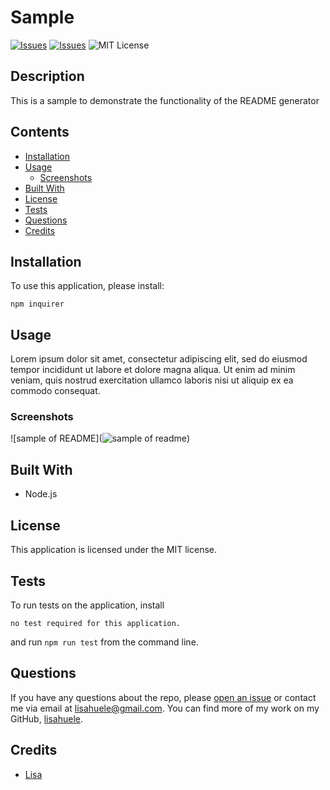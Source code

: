 # Sample
[![Issues](https://img.shields.io/github/issues/lisahuele/http://github.com/lisahuele/sample-readme-generator)](https://github.com/lisahuele/http://github.com/lisahuele/sample-readme-generator/issues) [![Issues](https://img.shields.io/github/contributors/lisahuele/http://github.com/lisahuele/sample-readme-generator)](https://github.com/lisahuele/http://github.com/lisahuele/sample-readme-generator/graphs/contributors) ![MIT License](https://img.shields.io/badge/license-MIT-blue)


## Description
This is a sample to demonstrate the functionality of the README generator

## Contents
* [Installation](#installation)
* [Usage](#usage)
   * [Screenshots](#screenshots)
* [Built With](#built-with)
* [License](#license)
* [Tests](#tests)
* [Questions](#questions)
* [Credits](#credits)


## Installation
To use this application, please install: 
```
npm inquirer
```
    
## Usage
Lorem ipsum dolor sit amet, consectetur adipiscing elit, sed do eiusmod tempor incididunt ut labore et dolore magna aliqua. Ut enim ad minim veniam, quis nostrud exercitation ullamco laboris nisi ut aliquip ex ea commodo consequat. 
    
### Screenshots
![sample of README](![sample of readme](/images/screenshot.png))



## Built With

* Node.js
    
## License
This application is licensed under the MIT license.
    
## Tests
To run tests on the application, install
```
no test required for this application.
```
and run `npm run test` from the command line.
    
## Questions
If you have any questions about the repo, please [open an issue](https://github.com/lisahuele/http://github.com/lisahuele/sample-readme-generator/issues) or contact me via email at lisahuele@gmail.com. You can find more of my work on my GitHub, [lisahuele](https://github.com/lisahuele/).
    
## Credits
* [Lisa](http://github.lisahuele.com)

    

